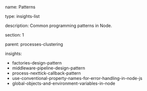 name: Patterns

type: insights-list

description: Common programming patterns in Node. 

section: 1

parent: processes-clustering

insights:
  - factories-design-pattern
  - middleware-pipeline-design-pattern
  - process-nexttick-callback-pattern
  - use-conventional-property-names-for-error-handling-in-node-js
  - global-objects-and-environment-variables-in-node
